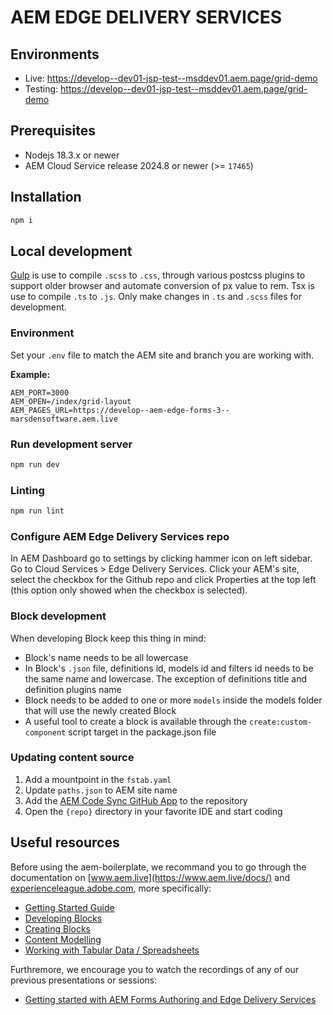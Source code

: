 # AEM EDGE DELIVERY SERVICES

## Environments

- Live: https://develop--dev01-jsp-test--msddev01.aem.page/grid-demo
- Testing: https://develop--dev01-jsp-test--msddev01.aem.page/grid-demo

## Prerequisites

- Nodejs 18.3.x or newer
- AEM Cloud Service release 2024.8 or newer (>= `17465`)

## Installation

```sh
npm i
```

## Local development

[Gulp](https://gulpjs.com/) is use to compile `.scss` to `.css`, through various postcss plugins to support older browser and automate conversion of px value to rem. Tsx is use to compile `.ts` to `.js`.
Only make changes in `.ts` and `.scss` files for development.

### Environment

Set your `.env` file to match the AEM site and branch you are working with.

**Example:**

```env
AEM_PORT=3000
AEM_OPEN=/index/grid-layout
AEM_PAGES_URL=https://develop--aem-edge-forms-3--marsdensoftware.aem.live
```

### Run development server

```sh
npm run dev
```

### Linting

```sh
npm run lint
```

### Configure AEM Edge Delivery Services repo

In AEM Dashboard go to settings by clicking hammer icon on left sidebar. Go to Cloud Services > Edge Delivery Services.
Click your AEM's site, select the checkbox for the Github repo and click Properties at the top left (this option only showed when the checkbox is selected).

### Block development

When developing Block keep this thing in mind:

- Block's name needs to be all lowercase
- In Block's `.json` file, definitions id, models id and filters id needs to be the same name and lowercase. The exception of definitions title and definition plugins name
- Block needs to be added to one or more `models` inside the models folder that will use the newly created Block
- A useful tool to create a block is available through the `create:custom-component` script target in the package.json file 

### Updating content source

1. Add a mountpoint in the `fstab.yaml`
2. Update `paths.json` to AEM site name
3. Add the [AEM Code Sync GitHub App](https://github.com/apps/aem-code-sync) to the repository
4. Open the `{repo}` directory in your favorite IDE and start coding

## Useful resources

Before using the aem-boilerplate, we recommand you to go through the documentation on [www.aem.live](https://www.aem.live/docs/) and [experienceleague.adobe.com](https://experienceleague.adobe.com/en/docs/experience-manager-cloud-service/content/edge-delivery/wysiwyg-authoring/authoring), more specifically:

- [Getting Started Guide](https://experienceleague.adobe.com/en/docs/experience-manager-cloud-service/content/edge-delivery/wysiwyg-authoring/edge-dev-getting-started)
- [Developing Blocks](https://www.youtube.com/watch?v=23L0LpygZ48)
- [Creating Blocks](https://experienceleague.adobe.com/en/docs/experience-manager-cloud-service/content/edge-delivery/wysiwyg-authoring/create-block)
- [Content Modelling](https://experienceleague.adobe.com/en/docs/experience-manager-cloud-service/content/edge-delivery/wysiwyg-authoring/content-modeling)
- [Working with Tabular Data / Spreadsheets](https://experienceleague.adobe.com/en/docs/experience-manager-cloud-service/content/edge-delivery/wysiwyg-authoring/tabular-data)

Furthremore, we encourage you to watch the recordings of any of our previous presentations or sessions:

- [Getting started with AEM Forms Authoring and Edge Delivery Services](https://experienceleague.adobe.com/en/docs/events/experience-manager-gems-recordings/gems2024/edge-delivery-for-aem-forms)
